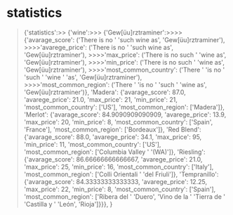 # statistics #

> {'statistics':>> {'wine':>>> {'Gew[üu]rztraminer':>>>> {'avarage_score': ('There is no '
                                                                 'such wine as',
                                                                 'Gew[üu]rztraminer'),
                                               >>>>'avarege_price': ('There is no '
                                                                 'such wine as',
                                                                 'Gew[üu]rztraminer'),
                                               >>>>'max_price': ('There is no such '
                                                             'wine as',
                                                             'Gew[üu]rztraminer'),
                                               >>>>'min_price': ('There is no such '
                                                             'wine as',
                                                             'Gew[üu]rztraminer'),
                                               >>>>'most_common_country': ('There '
                                                                       'is no '
                                                                       'such '
                                                                       'wine '
                                                                       'as',
                                                                      'Gew[üu]rztraminer'),
                                               >>>>'most_common_region': ('There '
                                                                      'is no '
                                                                      'such '
                                                                      'wine as',
                                                                     'Gew[üu]rztraminer')},
                         'Madera': {'avarage_score': 87.0,
                                    'avarege_price': 21.0,
                                    'max_price': 21,
                                    'min_price': 21,
                                    'most_common_country': ['US'],
                                    'most_common_region': ['Madera']},
                         'Merlot': {'avarage_score': 84.9090909090909,
                                    'avarege_price': 13.9,
                                    'max_price': 20,
                                    'min_price': 8,
                                    'most_common_country': ['Spain', 'France'],
                                    'most_common_region': ['Bordeaux']},
                         'Red Blend': {'avarage_score': 88.0,
                                       'avarege_price': 34.1,
                                       'max_price': 95,
                                       'min_price': 11,
                                       'most_common_country': ['US'],
                                       'most_common_region': ['Columbia Valley '
                                                              '(WA)']},
                         'Riesling': {'avarage_score': 86.66666666666667,
                                      'avarege_price': 21.0,
                                      'max_price': 25,
                                      'min_price': 16,
                                      'most_common_country': ['Italy'],
                                      'most_common_region': ['Colli Orientali '
                                                             'del Friuli']},
                         'Tempranillo': {'avarage_score': 84.33333333333333,
                                         'avarege_price': 12.25,
                                         'max_price': 22,
                                         'min_price': 8,
                                         'most_common_country': ['Spain'],
                                         'most_common_region': ['Ribera del '
                                                                'Duero',
                                                                'Vino de la '
                                                                'Tierra de '
                                                                'Castilla y '
                                                                'León',
                                                                'Rioja']}}},
}
